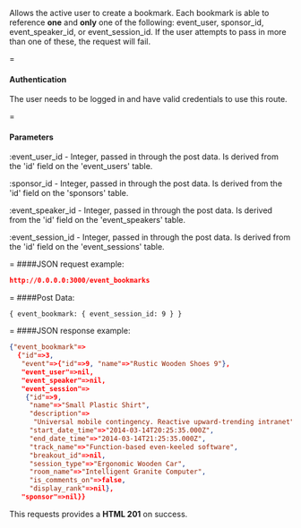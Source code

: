 <!-- --- title: POST /event_bookmarks -->

Allows the active user to create a bookmark. Each bookmark is able to reference **one** and **only** one of the following: event_user, sponsor_id, event_speaker_id, or event_session_id. If the user attempts to pass in more than one of these, the request will fail.

=
#### Authentication

The user needs to be logged in and have valid credentials to use this route.

=
#### Parameters

:event_user_id - Integer, passed in through the post data. Is derived from the 'id' field on the 'event_users' table.

:sponsor_id - Integer, passed in through the post data. Is derived from the 'id' field on the 'sponsors' table.

:event_speaker_id - Integer, passed in through the post data. Is derived from the 'id' field on the 'event_speakers' table.

:event_session_id - Integer, passed in through the post data. Is derived from the 'id' field on the 'event_sessions' table.

=
####JSON request example:
```json
http://0.0.0.0:3000/event_bookmarks
```

=
####Post Data:
```
{ event_bookmark: { event_session_id: 9 } }
```

=
####JSON response example:

```json
{"event_bookmark"=>
  {"id"=>3,
   "event"=>{"id"=>9, "name"=>"Rustic Wooden Shoes 9"},
   "event_user"=>nil,
   "event_speaker"=>nil,
   "event_session"=>
    {"id"=>9,
     "name"=>"Small Plastic Shirt",
     "description"=>
      "Universal mobile contingency. Reactive upward-trending intranet",
     "start_date_time"=>"2014-03-14T20:25:35.000Z",
     "end_date_time"=>"2014-03-14T21:25:35.000Z",
     "track_name"=>"Function-based even-keeled software",
     "breakout_id"=>nil,
     "session_type"=>"Ergonomic Wooden Car",
     "room_name"=>"Intelligent Granite Computer",
     "is_comments_on"=>false,
     "display_rank"=>nil},
   "sponsor"=>nil}}
```

This requests provides a <strong>HTML 201</strong> on success.
